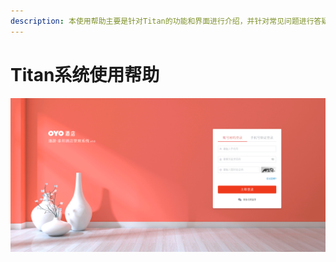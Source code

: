 ```yaml
---
description: 本使用帮助主要是针对Titan的功能和界面进行介绍，并针对常见问题进行答疑。
---
```


# Titan系统使用帮助

![OYO&#x9152;&#x5E97;&#x9068;&#x6E38;&#xB7;&#x6CF0;&#x5766;&#x9152;&#x5E97;&#x7BA1;&#x7406;&#x7CFB;&#x7EDF;](.gitbook/assets/image%20%2873%29.png)

###  

